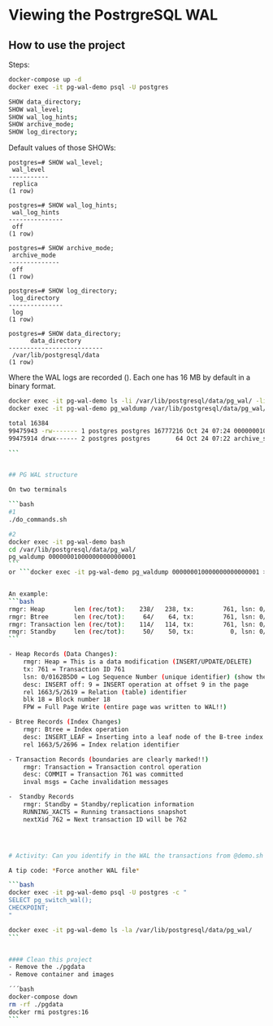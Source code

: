 # Viewing the PostrgreSQL WAL

## How to use the project

Steps:

```bash
docker-compose up -d
docker exec -it pg-wal-demo psql -U postgres

SHOW data_directory;
SHOW wal_level;
SHOW wal_log_hints;
SHOW archive_mode;
SHOW log_directory;

```

Default values of those SHOWs:

```text
postgres=# SHOW wal_level;
 wal_level 
-----------
 replica
(1 row)

postgres=# SHOW wal_log_hints;
 wal_log_hints 
---------------
 off
(1 row)

postgres=# SHOW archive_mode;
 archive_mode 
--------------
 off
(1 row)

postgres=# SHOW log_directory;
 log_directory 
---------------
 log
(1 row)

postgres=# SHOW data_directory;
      data_directory      
--------------------------
 /var/lib/postgresql/data
(1 row)

```

Where the WAL logs are recorded (). Each one has 16 MB by default in a binary format.

```` bash
docker exec -it pg-wal-demo ls -li /var/lib/postgresql/data/pg_wal/ -li
docker exec -it pg-wal-demo pg_waldump /var/lib/postgresql/data/pg_wal/000000010000000000000001 | tail -n 20

total 16384
99475943 -rw------- 1 postgres postgres 16777216 Oct 24 07:24 000000010000000000000001
99475914 drwx------ 2 postgres postgres       64 Oct 24 07:22 archive_status

```


## PG WAL structure

On two terminals

```bash
#1
./do_commands.sh

#2
docker exec -it pg-wal-demo bash
cd /var/lib/postgresql/data/pg_wal/
pg_waldump 000000010000000000000001
```
or ```docker exec -it pg-wal-demo pg_waldump 000000010000000000000001 > wal_dump.txt````


An example:
```bash
rmgr: Heap        len (rec/tot):    238/   238, tx:        761, lsn: 0/0162CCF0, prev 0/0162CCB0, desc: INSERT off: 12, flags: 0x00, blkref #0: rel 1663/5/2619 blk 18
rmgr: Btree       len (rec/tot):     64/    64, tx:        761, lsn: 0/0162CDE0, prev 0/0162CCF0, desc: INSERT_LEAF off: 47, blkref #0: rel 1663/5/2696 blk 2
rmgr: Transaction len (rec/tot):    114/   114, tx:        761, lsn: 0/0162CE20, prev 0/0162CDE0, desc: COMMIT 2025-10-24 07:40:03.048826 UTC; inval msgs: catcache 63 catcache 63 catcache 63 catcache 63
rmgr: Standby     len (rec/tot):     50/    50, tx:          0, lsn: 0/0162CE98, prev 0/0162CE20, desc: RUNNING_XACTS nextXid 762 latestCompletedXid 761 oldestRunningXid 762
```

- Heap Records (Data Changes):
    rmgr: Heap = This is a data modification (INSERT/UPDATE/DELETE)
    tx: 761 = Transaction ID 761
    lsn: 0/0162B5D0 = Log Sequence Number (unique identifier) (show the order of operations!!)
    desc: INSERT off: 9 = INSERT operation at offset 9 in the page
    rel 1663/5/2619 = Relation (table) identifier
    blk 18 = Block number 18
    FPW = Full Page Write (entire page was written to WAL!!)

- Btree Records (Index Changes)
    rmgr: Btree = Index operation
    desc: INSERT_LEAF = Inserting into a leaf node of the B-tree index
    rel 1663/5/2696 = Index relation identifier

- Transaction Records (boundaries are clearly marked!!)
    rmgr: Transaction = Transaction control operation
    desc: COMMIT = Transaction 761 was committed
    inval msgs = Cache invalidation messages

-  Standby Records
    rmgr: Standby = Standby/replication information
    RUNNING_XACTS = Running transactions snapshot
    nextXid 762 = Next transaction ID will be 762




# Activity: Can you identify in the WAL the transactions from @demo.sh file?

A tip code: *Force another WAL file*

```bash
docker exec -it pg-wal-demo psql -U postgres -c "
SELECT pg_switch_wal();
CHECKPOINT;
"

docker exec -it pg-wal-demo ls -la /var/lib/postgresql/data/pg_wal/
```


#### Clean this project
- Remove the ./pgdata
- Remove container and images

´´´bash
docker-compose down
rm -rf ./pgdata
docker rmi postgres:16
```